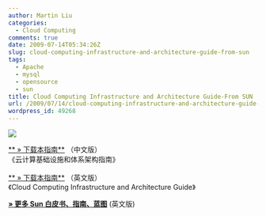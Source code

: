 ```yaml
---
author: Martin Liu
categories:
  - Cloud Computing
comments: true
date: 2009-07-14T05:34:26Z
slug: cloud-computing-infrastructure-and-architecture-guide-from-sun
tags:
  - Apache
  - mysql
  - opensource
  - sun
title: Cloud Computing Infrastructure and Architecture Guide-From SUN
url: /2009/07/14/cloud-computing-infrastructure-and-architecture-guide-from-sun/
wordpress_id: 49268
---
```


![](http://blogs.sun.com/staso/resource/question-cloud.jpg)<br />

[** » 下载本指南**](http://cn.sun.com/offers/docs/sun_353cloudcomputing_chinese.pdf) （中文版）<br />《云计算基础设施和体系架构指南》<br /><br />[** » 下载本指南**](http://www.sun.com/featured-articles/CloudComputing.pdf) （英文版）<br />《Cloud Computing Infrastructure and Architecture Guide》<br />

**[ » 更多 Sun 白皮书、指南、蓝图](http://hk.sun.com/resources)** (英文版)
